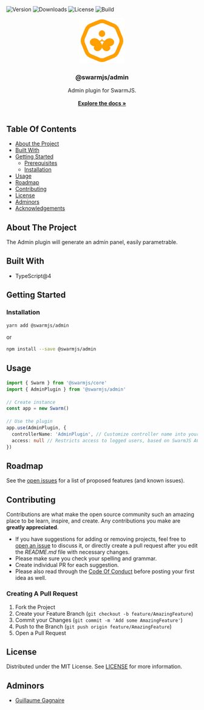 ![Version](https://img.shields.io/npm/v/@swarmjs/admin) ![Downloads](https://img.shields.io/npm/dm/@swarmjs/admin) ![License](https://img.shields.io/github/license/swarm-js/admin) ![Build](https://img.shields.io/github/actions/workflow/status/swarm-js/admin/build.yml?branch=main)
<br/>

<p align="center">
  <a href="https://github.com/swarm-js/admin">
    <img src="images/logo.png" alt="Logo" width="120" height="120">
  </a>

  <h3 align="center">@swarmjs/admin</h3>

  <p align="center">
    Admin plugin for SwarmJS.
    <br/>
    <br/>
      <a href="https://swarmjs.com"><strong>Explore the docs »</strong></a>
    <br/>
    <br/>
  </p>
</p>

## Table Of Contents

- [About the Project](#about-the-project)
- [Built With](#built-with)
- [Getting Started](#getting-started)
  - [Prerequisites](#prerequisites)
  - [Installation](#installation)
- [Usage](#usage)
- [Roadmap](#roadmap)
- [Contributing](#contributing)
- [License](#license)
- [Adminors](#adminors)
- [Acknowledgements](#acknowledgements)

## About The Project

The Admin plugin will generate an admin panel, easily parametrable.

## Built With

- TypeScript@4

## Getting Started

### Installation

```sh
yarn add @swarmjs/admin
```

or

```sh
npm install --save @swarmjs/admin
```

## Usage

```ts
import { Swarm } from '@swarmjs/core'
import { AdminPlugin } from '@swarmjs/admin'

// Create instance
const app = new Swarm()

// Use the plugin
app.use(AdminPlugin, {
  controllerName: 'AdminPlugin', // Customize controller name into your API
  access: null // Restricts access to logged users, based on SwarmJS ACL
})
```

## Roadmap

See the [open issues](https://github.com/swarm-js/admin/issues) for a list of proposed features (and known issues).

## Contributing

Contributions are what make the open source community such an amazing place to be learn, inspire, and create. Any contributions you make are **greatly appreciated**.

- If you have suggestions for adding or removing projects, feel free to [open an issue](https://github.com/swarm-js/admin/issues/new) to discuss it, or directly create a pull request after you edit the _README.md_ file with necessary changes.
- Please make sure you check your spelling and grammar.
- Create individual PR for each suggestion.
- Please also read through the [Code Of Conduct](https://github.com/swarm-js/admin/blob/main/CODE_OF_CONDUCT.md) before posting your first idea as well.

### Creating A Pull Request

1. Fork the Project
2. Create your Feature Branch (`git checkout -b feature/AmazingFeature`)
3. Commit your Changes (`git commit -m 'Add some AmazingFeature'`)
4. Push to the Branch (`git push origin feature/AmazingFeature`)
5. Open a Pull Request

## License

Distributed under the MIT License. See [LICENSE](https://github.com/swarm-js/admin/blob/main/LICENSE.md) for more information.

## Adminors

- [Guillaume Gagnaire](https://github.com/guillaume-gagnaire)
